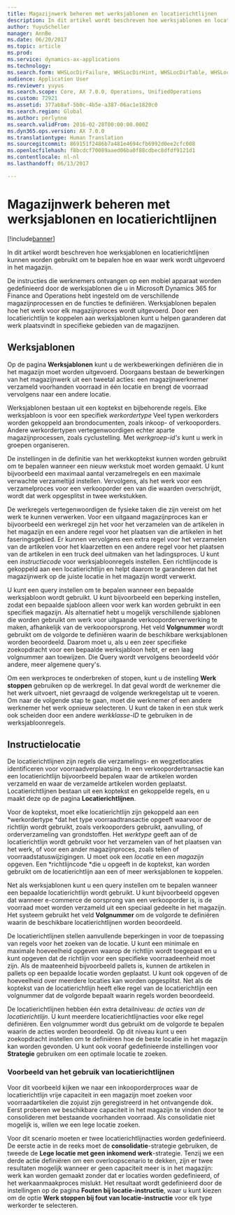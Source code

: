 ```yaml
---
title: Magazijnwerk beheren met werksjablonen en locatierichtlijnen
description: In dit artikel wordt beschreven hoe werksjablonen en locatierichtlijnen kunnen worden gebruikt om te bepalen hoe en waar werk wordt uitgevoerd in het magazijn.
author: YuyuScheller
manager: AnnBe
ms.date: 06/20/2017
ms.topic: article
ms.prod: 
ms.service: dynamics-ax-applications
ms.technology: 
ms.search.form: WHSLocDirFailure, WHSLocDirHint, WHSLocDirTable, WHSLocDirTableUOM, WHSRFMenuItem, WHSWork, WHSWorkClass, WHSWorkPool, WHSWorkTemplateTable
audience: Application User
ms.reviewer: yuyus
ms.search.scope: Core, AX 7.0.0, Operations, UnifiedOperations
ms.custom: 72921
ms.assetid: 377ab8af-5b0c-4b5e-a387-06ac1e1820c0
ms.search.region: Global
ms.author: perlynne
ms.search.validFrom: 2016-02-28T00:00:00.000Z
ms.dyn365.ops.version: AX 7.0.0
ms.translationtype: Human Translation
ms.sourcegitcommit: 869151f2486b7a481e4694cfb6992d0ee2cfc008
ms.openlocfilehash: f8bcdcf70089aaed06ba0f88cdbec8dfdf9121d1
ms.contentlocale: nl-nl
ms.lasthandoff: 06/13/2017

---
```


# <a name="control-warehouse-work-by-using-work-templates-and-location-directives"></a>Magazijnwerk beheren met werksjablonen en locatierichtlijnen

[!include[banner](../includes/banner.md)]


In dit artikel wordt beschreven hoe werksjablonen en locatierichtlijnen kunnen worden gebruikt om te bepalen hoe en waar werk wordt uitgevoerd in het magazijn.

De instructies die werknemers ontvangen op een mobiel apparaat worden gedefinieerd door de werksjablonen die u in Microsoft Dynamics 365 for Finance and Operations hebt ingesteld om de verschillende magazijnprocessen en de functies te definiëren. Werksjablonen bepalen hoe het werk voor elk magazijnproces wordt uitgevoerd. Door een locatierichtlijn te koppelen aan werksjablonen kunt u helpen garanderen dat werk plaatsvindt in specifieke gebieden van de magazijnen.

## <a name="work-templates"></a>Werksjablonen
Op de pagina **Werksjablonen** kunt u de werkbewerkingen definiëren die in het magazijn moet worden uitgevoerd. Doorgaans bestaan de bewerkingen van het magazijnwerk uit een tweetal acties: een magazijnwerknemer verzameld voorhanden voorraad in één locatie en brengt de voorraad vervolgens naar een andere locatie. 

Werksjablonen bestaan uit een koptekst en bijbehorende regels. Elke werksjabloon is voor een specifiek *werkordertype* Veel typen werkorders worden gekoppeld aan brondocumenten, zoals inkoop- of verkooporders. Andere werkordertypen vertegenwoordigen echter aparte magazijnprocessen, zoals cyclustelling. Met *werkgroep-id's* kunt u werk in groepen organiseren. 

De instellingen in de definitie van het werkkoptekst kunnen worden gebruikt om te bepalen wanneer een nieuw werkstuk moet worden gemaakt. U kunt bijvoorbeeld een maximaal aantal verzamelregels en een maximale verwachte verzameltijd instellen. Vervolgens, als het werk voor een verzamelproces voor een verkooporder een van die waarden overschrijdt, wordt dat werk opgesplitst in twee werkstukken. 

De werkregels vertegenwoordigen de fysieke taken die zijn vereist om het werk te kunnen verwerken. Voor een uitgaand magazijnproces kan er bijvoorbeeld een werkregel zijn het voor het verzamelen van de artikelen in het magazijn en een andere regel voor het plaatsen van die artikelen in het faseringsgebied. Er kunnen vervolgens een extra regel voor het verzamelen van de artikelen voor het klaarzetten en een andere regel voor het plaatsen van de artikelen in een truck deel uitmaken van het ladingsproces. U kunt een *instructiecode* voor werksjabloonregels instellen. Een richtlijncode is gekoppeld aan een locatierichtlijn en helpt daarom te garanderen dat het magazijnwerk op de juiste locatie in het magazijn wordt verwerkt. 

U kunt een query instellen om te bepalen wanneer een bepaalde werksjabloon wordt gebruikt. U kunt bijvoorbeeld een beperking instellen, zodat een bepaalde sjabloon alleen voor werk kan worden gebruikt in een specifiek magazijn. Als alternatief hebt u mogelijk verschillende sjablonen die worden gebruikt om werk voor uitgaande verkooporderverwerking te maken, afhankelijk van de verkoopoorsprong. Het veld **Volgnummer** wordt gebruikt om de volgorde te definiëren waarin de beschikbare werksjablonen worden beoordeeld. Daarom moet u, als u een zeer specifieke zoekopdracht voor een bepaalde werksjabloon hebt, er een laag volgnummer aan toewijzen. Die Query wordt vervolgens beoordeeld vóór andere, meer algemene query's. 

Om een werkproces te onderbreken of stopen, kunt u de instelling **Werk stoppen** gebruiken op de werkregel. In dat geval wordt de werknemer die het werk uitvoert, niet gevraagd de volgende werkregelstap uit te voeren. Om naar de volgende stap te gaan, moet die werknemer of een andere werknemer het werk opnieuw selecteren. U kunt de taken in een stuk werk ook scheiden door een andere *werkklasse-ID* te gebruiken in de werksjabloonregels.

## <a name="location-directives"></a>Instructielocatie
De locatierichtlijnen zijn regels die verzamelings- en wegzetlocaties identificeren voor voorraadverplaatsing. In een verkoopordertransactie kan een locatierichtlijn bijvoorbeeld bepalen waar de artikelen worden verzameld en waar de verzamelde artikelen worden geplaatst. Locatierichtlijnen bestaan uit een koptekst en gekoppelde regels, en u maakt deze op de pagina **Locatierichtlijnen**. 

Voor de koptekst, moet elke locatierichtlijn zijn gekoppeld aan een *werkordertype *dat het type voorraadtransactie opgeeft waarvoor de richtlijn wordt gebruikt, zoals verkooporders gebruikt, aanvulling, of orderverzameling van grondstoffen. Het *werktype* geeft aan of de locatierichtlijn wordt gebruikt voor het verzamelen van of het plaatsen van het werk, of voor een ander magazijnproces, zoals tellen of voorraadstatuswijzigingen. U moet ook een *locatie* en een *magazijn* opgeven. Een *richtlijncode *die u opgeeft in de koptekst, kan worden gebruikt om de locatierichtlijn aan een of meer werksjablonen te koppelen. 

Net als werksjablonen kunt u een query instellen om te bepalen wanneer een bepaalde locatierichtlijn wordt gebruikt. U kunt bijvoorbeeld opgeven dat wanneer e-commerce de oorsprong van een verkooporder is, is de voorraad moet worden verzameld uit een speciaal gedeelte in het magazijn. Het systeem gebruikt het veld **Volgnummer** om de volgorde te definiëren waarin de beschikbare locatierichtlijnen worden beoordeeld. 

De locatierichtlijnen stellen aanvullende beperkingen in voor de toepassing van regels voor het zoeken van de locatie. U kunt een minimale en maximale hoeveelheid opgeven waarop de richtlijn wordt toegepast en u kunt opgeven dat de richtlijn voor een specifieke voorraadeenheid moet zijn. Als de maateenheid bijvoorbeeld pallets is, kunnen de artikelen in pallets op een bepaalde locatie worden geplaatst. U kunt ook opgeven of de hoeveelheid over meerdere locaties kan worden opgesplitst. Net als de koptekst van de locatierichtlijn heeft elke regel van de locatierichtlijn een volgnummer dat de volgorde bepaalt waarin regels worden beoordeeld. 

De locatierichtlijnen hebben één extra detailniveau: *de acties van de locatierichtlijn*. U kunt meerdere locatierichtlijnacties voor elke regel definiëren. Een volgnummer wordt dus gebruikt om de volgorde te bepalen waarin de acties worden beoordeeld. Op dit niveau kunt u een zoekopdracht instellen om te definiëren hoe de beste locatie in het magazijn kan worden gevonden. U kunt ook vooraf gedefinieerde instellingen voor **Strategie** gebruiken om een optimale locatie te zoeken.

### <a name="example-of-the-use-of-location-directives"></a>Voorbeeld van het gebruik van locatierichtlijnen

Voor dit voorbeeld kijken we naar een inkooporderproces waar de locatierichtlijn vrije capaciteit in een magazijn moet zoeken voor voorraadartikelen die zojuist zijn geregistreerd in het ontvangende dok. Eerst proberen we beschikbare capaciteit in het magazijn te vinden door te consolideren met bestaande voorhanden voorraad. Als consolidatie niet mogelijk is, willen we een lege locatie zoeken. 

Voor dit scenario moeten er twee locatierichtlijnacties worden gedefinieerd. De eerste actie in de reeks moet de **consolidatie**-strategie gebruiken, de tweede de **Lege locatie met geen inkomend werk**-strategie. Tenzij we een derde actie definiëren om een overloopscenario te dekken, zijn er twee resultaten mogelijk wanneer er geen capaciteit meer is in het magazijn: werk kan worden gemaakt zonder dat er locaties worden gedefinieerd, of het werkaanmaakproces mislukt. Het resultaat wordt gedefinieerd door de instellingen op de pagina **Fouten bij locatie-instructie**, waar u kunt kiezen om de optie **Werk stoppen bij fout van locatie-instructie** voor elk type werkorder te selecteren.




